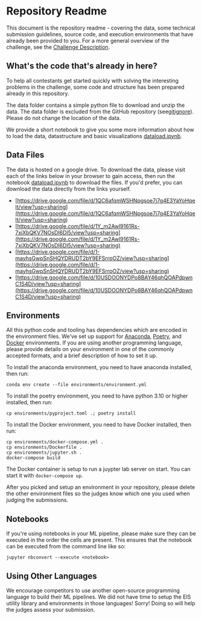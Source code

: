 # Repository Readme

This document is the repository readme - covering the data, some technical submission guidelines, source code, and execution environments that have already been provided to you. For a more general overview of the challenge, see the [Challenge Description](Challenge.md).

## What's the code that's already in here?

To help all contestants get started quickly with solving the interesting problems in the challenge, some code and structure has been prepared already in this repository.

The data folder contains a simple python file to download and unzip the data. The data folder is excluded from the GitHub repository (see[gitignore](.gitignore)). Please do not change the location of the data.

We provide a short notebook to give you some more information about how to load the data, datastructure and basic visualizations [dataload.ipynb](notebooks/dataload.ipynb).

## Data Files

The data is hosted on a google drive. To download the data, please visit each of the links below in your browser to gain access, then run the notebook [dataload.ipynb](notebooks/dataload.ipynb) to download the files. If you'd prefer, you can download the data directly from the links yourself.

- [https://drive.google.com/file/d/1QC6afqmWSHNpgsoe7j7g4E3YaYoHqeIt/view?usp=sharing](https://drive.google.com/file/d/1QC6afqmWSHNpgsoe7j7g4E3YaYoHqeIt/view?usp=sharing)
- [https://drive.google.com/file/d/1Y_m2Awl9161Rs-7xiXbQKV7NOsDI6DI5/view?usp=sharing](https://drive.google.com/file/d/1Y_m2Awl9161Rs-7xiXbQKV7NOsDI6DI5/view?usp=sharing)
- [https://drive.google.com/file/d/1-mayhsGwpSnSHQYDRUDT2bY9EFSrrpOZ/view?usp=sharing](https://drive.google.com/file/d/1-mayhsGwpSnSHQYDRUDT2bY9EFSrrpOZ/view?usp=sharing)
- [https://drive.google.com/file/d/10USDOONYDPo8BAY46qhQOAPdpwnC1S4D/view?usp=sharing](https://drive.google.com/file/d/10USDOONYDPo8BAY46qhQOAPdpwnC1S4D/view?usp=sharing)


## Environments

All this python code and tooling has dependencies which are encoded in the environment files. We've set up support for [Anaconda](https://anaconda.org/), [Poetry](https://python-poetry.org/), and [Docker](https://www.docker.com/) environments. If you are using another programming language, please provide details on your environment in one of the commonly accepted formats, and a brief description of how to set it up.

To install the anaconda environment, you need to have anaconda installed, then run:

```shell
conda env create --file environments/environment.yml
```

To install the poetry environment, you need to have python 3.10 or higher installed, then run:

```shell
cp environments/pyproject.toml .; poetry install
```

To install the Docker environment, you need to have Docker installed, then run:

```shell
cp environments/docker-compose.yml .
cp environments/Dockerfile .
cp environments/jupyter.sh .
docker-compose build
```

The Docker container is setup to run a juypter lab server on start. You can start it with `docker-compose up`.

After you picked and setup an environment in your repository, please delete the other environment files so the judges know which one you used when judging the submissions.

## Notebooks

If you're using notebooks in your ML pipeline, please make sure they can be executed in the order the cells are present. This ensures that the notebook can be executed from the command line like so:

```shell
jupyter nbconvert --execute <notebook>
```

## Using Other Languages

We encourage competitors to use another open-source programming language to build their ML pipelines. We did not have time to setup the EIS utility library and environments in those languages! Sorry! Doing so will help the judges assess your submission.
